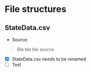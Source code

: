 # File structures

## StateData.csv
- Source:

> Bla bla bla source.

- [x] StateData.csv needs to be renamed
- [ ] Test
